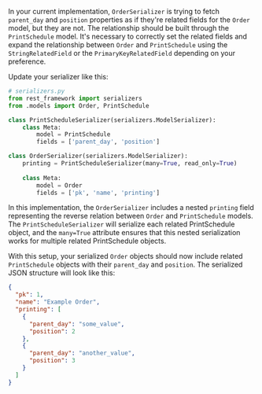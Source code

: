 In your current implementation, `OrderSerializer` is trying to fetch `parent_day` and `position` properties as if they're related fields for the `Order` model, but they are not. The relationship should be built through the `PrintSchedule` model. It's necessary to correctly set the related fields and expand the relationship between `Order` and `PrintSchedule` using the `StringRelatedField` or the `PrimaryKeyRelatedField` depending on your preference.

Update your serializer like this:

```python
# serializers.py
from rest_framework import serializers
from .models import Order, PrintSchedule

class PrintScheduleSerializer(serializers.ModelSerializer):
    class Meta:
        model = PrintSchedule
        fields = ['parent_day', 'position']

class OrderSerializer(serializers.ModelSerializer):
    printing = PrintScheduleSerializer(many=True, read_only=True)
    
    class Meta:
        model = Order
        fields = ['pk', 'name', 'printing']
```

In this implementation, the `OrderSerializer` includes a nested `printing` field representing the reverse relation between `Order` and `PrintSchedule` models. The `PrintScheduleSerializer` will serialize each related PrintSchedule object, and the `many=True` attribute ensures that this nested serialization works for multiple related PrintSchedule objects.

With this setup, your serialized `Order` objects should now include related `PrintSchedule` objects with their `parent_day` and `position`. The serialized JSON structure will look like this:

```json
{
  "pk": 1,
  "name": "Example Order",
  "printing": [
    {
      "parent_day": "some_value",
      "position": 2
    },
    {
      "parent_day": "another_value",
      "position": 3
    }
  ]
}
```